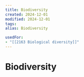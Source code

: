 ```yaml
---
title: Biodiversity
created: 2024-12-01
modified: 2024-12-01
tags: 
alias: Biodiversity

usedFor:
- "[[2163 Biological diversity]]"
---
```

# Biodiversity
